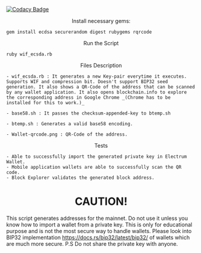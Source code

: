 
[![Codacy Badge](https://api.codacy.com/project/badge/Grade/590046c13de44602b36d561b6868a98c)](https://app.codacy.com/app/llk23r/BitcoinAddressGenerator?utm_source=github.com&utm_medium=referral&utm_content=llk23r/BitcoinAddressGenerator&utm_campaign=badger)

<center>Install necessary gems:</center>

`gem install ecdsa securerandom digest rubygems rqrcode`

<center>Run the Script</center>

`ruby wif_ecsda.rb`

<center>Files Description</center>

```
- wif_ecsda.rb : It generates a new Key-pair everytime it executes. Supports WIF and compression bit. Doesn't support BIP32 seed generation. It also shows a QR-Code of the address that can be scanned by any wallet application. It also opens blockchain.info to explore the corresponding address in Google Chrome _(Chrome has to be installed for this to work.)_   

- base58.sh : It passes the checksum-appended-key to btemp.sh

- btemp.sh : Generates a valid base58 encoding. 

- Wallet-qrcode.png : QR-Code of the address.	

```
<center>Tests</center>

```
- Able to successfully import the generated private key in Electrum Wallet. 
- Mobile application wallets are able to successfully scan the QR code. 
- Block Explorer validates the generated block address.
```
<center><h1>CAUTION!</h1></center>

<p>

This script generates addresses for the mainnet. Do not use it unless you know how to import a wallet from a private key. This is only for educational purpose and is not the most secure way to handle wallets. Please look into BIP32 implementation https://docs.rs/bip32/latest/bip32/ of wallets which are much more secure.
P.S Do not share the private key with anyone. 

</p>

